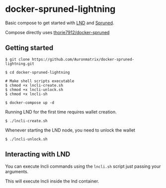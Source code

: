 # docker-spruned-lightning

Basic compose to get started with [LND](https://github.com/lightningnetwork/lnd) and [Spruned](https://github.com/gdassori/spruned).

Compose directly uses [thorie7912/docker-spruned](https://github.com/thorie7912/docker-spruned)

## Getting started

```
$ git clone https://github.com/Auronmatrix/docker-spruned-lightning.git

$ cd docker-spruned-lightning

# Make shell scripts executable
$ chmod +x lncli-create.sh
$ chmod +x lncli-unlock.sh
$ chmod +x lncli-sh

$ docker-compose up -d
```

Running LND for the first time requires wallet creation.

```
$ ./lncli-create.sh
```

Whenever starting the LND node, you need to unlock the wallet

```
$ ./lncli-unlock.sh
```

## Interacting with LND

You can execute lncli commands using the `lncli.sh` script just passing your arguments.

This will execute lncli inside the lnd container.

